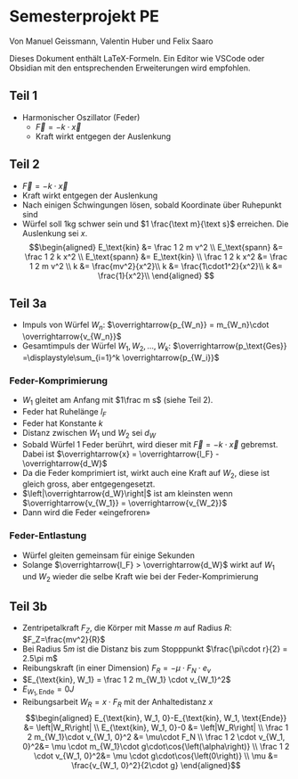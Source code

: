 # Semesterprojekt PE

Von Manuel Geissmann, Valentin Huber und Felix Saaro

Dieses Dokument enthält LaTeX-Formeln. Ein Editor wie VSCode oder Obsidian 
mit den entsprechenden Erweiterungen wird empfohlen.

## Teil 1
- Harmonischer Oszillator (Feder)
	- $\overrightarrow F=-k\cdot \overrightarrow x$
	- Kraft wirkt entgegen der Auslenkung
## Teil 2
- $\overrightarrow F=-k\cdot \overrightarrow x$
- Kraft wirkt entgegen der Auslenkung
- Nach einigen Schwingungen lösen, sobald Koordinate über Ruhepunkt sind
- Würfel soll $1 \text{kg}$ schwer sein und $1 \frac{\text m}{\text s}$ 
erreichen. Die Auslenkung sei $x$.
$$\begin{aligned}
E_\text{kin} &= \frac 1 2 m v^2 \\
E_\text{spann} &= \frac 1 2  k x^2 \\
E_\text{spann} &= E_\text{kin} \\
\frac 1 2  k x^2 &= \frac 1 2 m v^2 \\
k &= \frac{mv^2}{x^2}\\
k &= \frac{1\cdot1^2}{x^2}\\
k &= \frac{1}{x^2}\\
\end{aligned}
$$
## Teil 3a
- Impuls von Würfel $W_n$: $\overrightarrow{p_{W_n}} = m_{W_n}\cdot 
\overrightarrow{v_{W_n}}$
- Gesamtimpuls der Würfel $W_1, W_2, \ldots, W_k$: 
$\overrightarrow{p_\text{Ges}} =\displaystyle\sum_{i=1}^k 
\overrightarrow{p_{W_i}}$
### Feder-Komprimierung
- $W_1$ gleitet am Anfang mit $1\frac m s$ (siehe Teil 2).
- Feder hat Ruhelänge $l_F$
- Feder hat Konstante $k$
- Distanz zwischen $W_1$ und $W_2$ sei $d_W$
- Sobald Würfel 1 Feder berührt, wird dieser mit $\overrightarrow F=-k 
\cdot\overrightarrow x$ gebremst. Dabei ist $\overrightarrow{x} = 
\overrightarrow{l_F} - \overrightarrow{d_W}$
- Da die Feder komprimiert ist, wirkt auch eine Kraft auf $W_2$, diese ist 
gleich gross, aber entgegengesetzt.
- $\left|\overrightarrow{d_W}\right|$ ist am kleinsten wenn 
$\overrightarrow{v_{W_1}} = \overrightarrow{v_{W_2}}$
- Dann wird die Feder «eingefroren»
### Feder-Entlastung
- Würfel gleiten gemeinsam für einige Sekunden
- Solange $\overrightarrow{l_F} > \overrightarrow{d_W}$ wirkt auf $W_1$ 
und $W_2$ wieder die selbe Kraft wie bei der Feder-Komprimierung

## Teil 3b
- Zentripetalkraft $F_Z$, die Körper mit Masse $m$ auf Radius $R$: 
$F_Z=\frac{mv^2}{R}$
- Bei Radius $5m$ ist die Distanz bis zum Stopppunkt $\frac{\pi\cdot r}{2} 
= 2.5\pi m$
- Reibungskraft (in einer Dimension) $F_R = -\mu\cdot F_N\cdot e_v$
- $E_{\text{kin}, W_1} = \frac 1 2 m_{W_1} \cdot v_{W_1}^2$
- $E_{W_1, \text{Ende}} = 0J$
- Reibungsarbeit $W_R = x\cdot F_R$ mit der Anhaltedistanz $x$
$$\begin{aligned}
E_{\text{kin}, W_1, 0}-E_{\text{kin}, W_1, \text{Ende}} &= 
\left|W_R\right| \\
E_{\text{kin}, W_1, 0}-0 &= \left|W_R\right| \\
\frac 1 2 m_{W_1}\cdot v_{W_1, 0}^2 &= \mu\cdot F_N \\
\frac 1 2 \cdot v_{W_1, 0}^2&= \mu \cdot m_{W_1}\cdot 
g\cdot\cos{\left(\alpha\right)} \\
\frac 1 2 \cdot v_{W_1, 0}^2&= \mu \cdot g\cdot\cos{\left(0\right)} \\
\mu &= \frac{v_{W_1, 0}^2}{2\cdot g}
\end{aligned}$$


